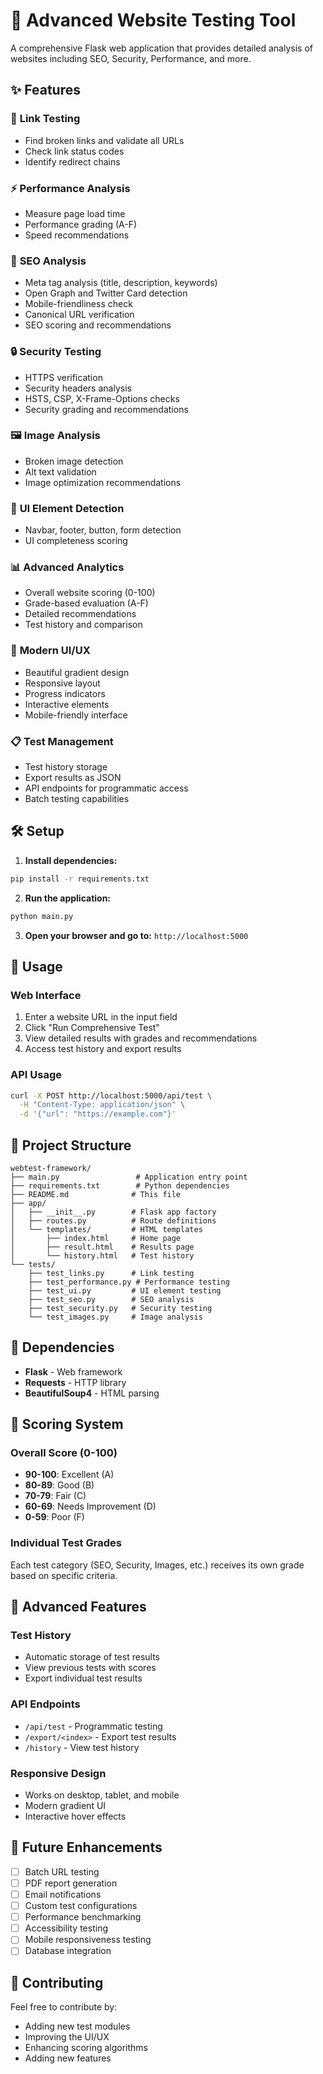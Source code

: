 # 🚀 Advanced Website Testing Tool

A comprehensive Flask web application that provides detailed analysis of websites including SEO, Security, Performance, and more.

## ✨ Features

### 🔗 **Link Testing**
- Find broken links and validate all URLs
- Check link status codes
- Identify redirect chains

### ⚡ **Performance Analysis**
- Measure page load time
- Performance grading (A-F)
- Speed recommendations

### 🎯 **SEO Analysis**
- Meta tag analysis (title, description, keywords)
- Open Graph and Twitter Card detection
- Mobile-friendliness check
- Canonical URL verification
- SEO scoring and recommendations

### 🔒 **Security Testing**
- HTTPS verification
- Security headers analysis
- HSTS, CSP, X-Frame-Options checks
- Security grading and recommendations

### 🖼️ **Image Analysis**
- Broken image detection
- Alt text validation
- Image optimization recommendations

### 📱 **UI Element Detection**
- Navbar, footer, button, form detection
- UI completeness scoring

### 📊 **Advanced Analytics**
- Overall website scoring (0-100)
- Grade-based evaluation (A-F)
- Detailed recommendations
- Test history and comparison

### 🎨 **Modern UI/UX**
- Beautiful gradient design
- Responsive layout
- Progress indicators
- Interactive elements
- Mobile-friendly interface

### 📋 **Test Management**
- Test history storage
- Export results as JSON
- API endpoints for programmatic access
- Batch testing capabilities

## 🛠️ Setup

1. **Install dependencies:**
```bash
pip install -r requirements.txt
```

2. **Run the application:**
```bash
python main.py
```

3. **Open your browser and go to:** `http://localhost:5000`

## 📖 Usage

### Web Interface
1. Enter a website URL in the input field
2. Click "Run Comprehensive Test"
3. View detailed results with grades and recommendations
4. Access test history and export results

### API Usage
```bash
curl -X POST http://localhost:5000/api/test \
  -H "Content-Type: application/json" \
  -d '{"url": "https://example.com"}'
```

## 📁 Project Structure

```
webtest-framework/
├── main.py                 # Application entry point
├── requirements.txt        # Python dependencies
├── README.md              # This file
├── app/
│   ├── __init__.py        # Flask app factory
│   ├── routes.py          # Route definitions
│   └── templates/         # HTML templates
│       ├── index.html     # Home page
│       ├── result.html    # Results page
│       └── history.html   # Test history
└── tests/
    ├── test_links.py      # Link testing
    ├── test_performance.py # Performance testing
    ├── test_ui.py         # UI element testing
    ├── test_seo.py        # SEO analysis
    ├── test_security.py   # Security testing
    └── test_images.py     # Image analysis
```

## 🔧 Dependencies

- **Flask** - Web framework
- **Requests** - HTTP library
- **BeautifulSoup4** - HTML parsing

## 🎯 Scoring System

### Overall Score (0-100)
- **90-100**: Excellent (A)
- **80-89**: Good (B)
- **70-79**: Fair (C)
- **60-69**: Needs Improvement (D)
- **0-59**: Poor (F)

### Individual Test Grades
Each test category (SEO, Security, Images, etc.) receives its own grade based on specific criteria.

## 🚀 Advanced Features

### Test History
- Automatic storage of test results
- View previous tests with scores
- Export individual test results

### API Endpoints
- `/api/test` - Programmatic testing
- `/export/<index>` - Export test results
- `/history` - View test history

### Responsive Design
- Works on desktop, tablet, and mobile
- Modern gradient UI
- Interactive hover effects

## 🔮 Future Enhancements

- [ ] Batch URL testing
- [ ] PDF report generation
- [ ] Email notifications
- [ ] Custom test configurations
- [ ] Performance benchmarking
- [ ] Accessibility testing
- [ ] Mobile responsiveness testing
- [ ] Database integration

## 🤝 Contributing

Feel free to contribute by:
- Adding new test modules
- Improving the UI/UX
- Enhancing scoring algorithms
- Adding new features

